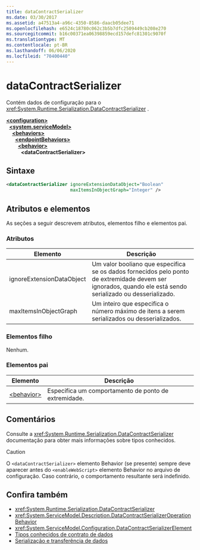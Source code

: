 ```yaml
---
title: dataContractSerializer
ms.date: 03/30/2017
ms.assetid: a47513a4-a96c-4350-8586-daacb05dee71
ms.openlocfilehash: e6524c18780c062c3b5b7dfc2509449cb208e270
ms.sourcegitcommit: b16c00371ea06398859ecd157defc81301c9070f
ms.translationtype: MT
ms.contentlocale: pt-BR
ms.lasthandoff: 06/06/2020
ms.locfileid: "70400440"
---
```

# <a name="datacontractserializer"></a>dataContractSerializer
Contém dados de configuração para o <xref:System.Runtime.Serialization.DataContractSerializer> .  
  
[**\<configuration>**](../configuration-element.md)\
&nbsp;&nbsp;[**\<system.serviceModel>**](system-servicemodel.md)\
&nbsp;&nbsp;&nbsp;&nbsp;[**\<behaviors>**](behaviors.md)\
&nbsp;&nbsp;&nbsp;&nbsp;&nbsp;&nbsp;[**\<endpointBehaviors>**](endpointbehaviors.md)\
&nbsp;&nbsp;&nbsp;&nbsp;&nbsp;&nbsp;&nbsp;&nbsp;[**\<behavior>**](behavior-of-endpointbehaviors.md)\
&nbsp;&nbsp;&nbsp;&nbsp;&nbsp;&nbsp;&nbsp;&nbsp;&nbsp;&nbsp;**\<dataContractSerializer>**  
  
## <a name="syntax"></a>Sintaxe  
  
```xml  
<dataContractSerializer ignoreExtensionDataObject="Boolean"
                        maxItemsInObjectGraph="Integer" />
```  
  
## <a name="attributes-and-elements"></a>Atributos e elementos  
 As seções a seguir descrevem atributos, elementos filho e elementos pai.  
  
### <a name="attributes"></a>Atributos  
  
|Elemento|Descrição|  
|-------------|-----------------|  
|ignoreExtensionDataObject|Um valor booliano que especifica se os dados fornecidos pelo ponto de extremidade devem ser ignorados, quando ele está sendo serializado ou desserializado.|  
|maxItemsInObjectGraph|Um inteiro que especifica o número máximo de itens a serem serializados ou desserializados.|  
  
### <a name="child-elements"></a>Elementos filho  
 Nenhum.  
  
### <a name="parent-elements"></a>Elementos pai  
  
|Elemento|Descrição|  
|-------------|-----------------|  
|[\<behavior>](behavior-of-endpointbehaviors.md)|Especifica um comportamento de ponto de extremidade.|  
  
## <a name="remarks"></a>Comentários  
 Consulte a <xref:System.Runtime.Serialization.DataContractSerializer> documentação para obter mais informações sobre tipos conhecidos.  
  
> [!CAUTION]
> O `<dataContractSerializer>` elemento Behavior (se presente) sempre deve aparecer antes do `<enableWebScript>` elemento Behavior no arquivo de configuração. Caso contrário, o comportamento resultante será indefinido.  
  
## <a name="see-also"></a>Confira também

- <xref:System.Runtime.Serialization.DataContractSerializer>
- <xref:System.ServiceModel.Description.DataContractSerializerOperationBehavior>
- <xref:System.ServiceModel.Configuration.DataContractSerializerElement>
- [Tipos conhecidos de contrato de dados](../../../wcf/feature-details/data-contract-known-types.md)
- [Serialização e transferência de dados](../../../wcf/feature-details/data-transfer-and-serialization.md)
